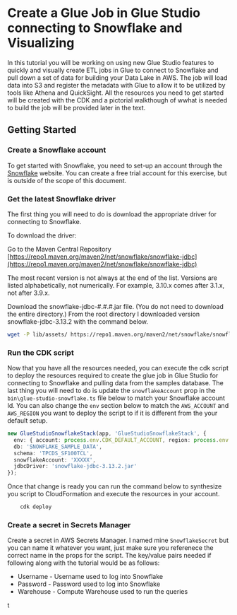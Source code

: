 # Create a Glue Job in Glue Studio connecting to Snowflake and Visualizing

In this tutorial you will be working on using new Glue Studio features to quickly and visually create ETL jobs in Glue to connect to Snowflake and pull down a set of data for building your Data Lake in AWS. The job will load data into S3 and register the metadata with Glue to allow it to be utilized by tools like Athena and QuickSight. All the resources you need to get started will be created with the CDK and a pictorial walkthough of wwhat is needed to build the job will be provided later in the text.

## Getting Started

### Create a Snowflake account

To get started with Snowflake, you need to set-up an account through the [Snowflake](https://www.snowflake.com/) website. You can create a free trial account for this exercise, but is outside of the scope of this document.

### Get the latest Snowflake driver

The first thing you will need to do is download the appropriate driver for connecting to Snowflake.

To download the driver:

Go to the Maven Central Repository [https://repo1.maven.org/maven2/net/snowflake/snowflake-jdbc](https://repo1.maven.org/maven2/net/snowflake/snowflake-jdbc)

The most recent version is not always at the end of the list. Versions are listed alphabetically, not numerically. For example, 3.10.x comes after 3.1.x, not after 3.9.x.

Download the snowflake-jdbc-#.#.#.jar file. (You do not need to download the entire directory.) From the root directory I downloaded version snowflake-jdbc-3.13.2 with the command below.

```bash
wget -P lib/assets/ https://repo1.maven.org/maven2/net/snowflake/snowflake-jdbc/3.13.2/snowflake-jdbc-3.13.2.jar
```


### Run the CDK script

Now that you have all the resources needed, you can execute the cdk script to deploy the resources required to create the glue job in Glue Studio for connecting to Snowflake and pulling data from the samples database. The last thing you will need to do is update the `snowflakeAccount` prop in the `bin\glue-studio-snowflake.ts` file below to match your Snowflake account Id. You can also change the `env` section below to match the `AWS_ACCOUNT` and `AWS_REGION` you want to deploy the script to if it is different from the your default setup.

```typescript
new GlueStudioSnowflakeStack(app, 'GlueStudioSnowflakeStack', {
  env: { account: process.env.CDK_DEFAULT_ACCOUNT, region: process.env.CDK_DEFAULT_REGION },
  db: 'SNOWFLAKE_SAMPLE_DATA',
  schema: 'TPCDS_SF100TCL',
  snowflakeAccount: 'XXXXX',
  jdbcDriver: 'snowflake-jdbc-3.13.2.jar'
});
```

Once that change is ready you can run the command below to synthesize you script to CloudFormation and execute the resources in your account. 

```bash
    cdk deploy
```

### Create a secret in Secrets Manager

Create a secret in AWS Secrets Manager. I named mine `SnowflakeSecret` but you can name it whatever you want, just make sure you referenece the correct name in the props for the script. The key/value pairs needed if following along with the tutorial would be as follows:

* Username - Username used to log into Snowflake
* Password - Password used to log into Snowflake
* Warehouse - Compute Warehouse used to run the queries

t



